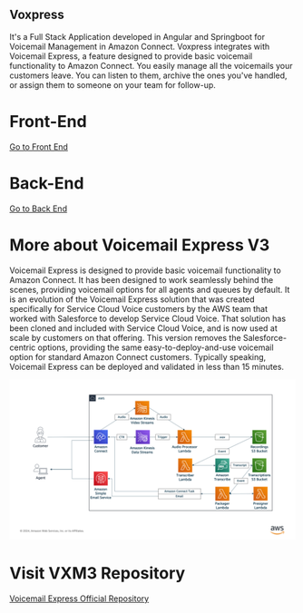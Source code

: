 ## Voxpress
It's a Full Stack Application developed in Angular and Springboot for Voicemail Management in Amazon Connect. Voxpress integrates with Voicemail Express, a feature designed to provide basic voicemail functionality to Amazon Connect. You easily manage all the voicemails your customers leave. You can listen to them, archive the ones you've handled, or assign them to someone on your team for follow-up.

# Front-End
[Go to Front End](https://github.com/pghb15/voxpress/tree/main/Front/voxpress-front)

# Back-End
[Go to Back End](https://github.com/pghb15/voxpress/tree/main/Back/voxpress-back)

# More about Voicemail Express V3
Voicemail Express is designed to provide basic voicemail functionality to Amazon Connect. It has been designed to work seamlessly behind the scenes, providing voicemail options for all agents and queues by default. It is an evolution of the Voicemail Express solution that was created specifically for Service Cloud Voice customers by the AWS team that worked with Salesforce to develop Service Cloud Voice. That solution has been cloned and included with Service Cloud Voice, and is now used at scale by customers on that offering. This version removes the Salesforce-centric options, providing the same easy-to-deploy-and-use voicemail option for standard Amazon Connect customers. Typically speaking, Voicemail Express can be deployed and validated in less than 15 minutes. 

![Voicemail Express Architecture](Docs/Img/VMX3.png)

# Visit VXM3 Repository
[Voicemail Express Official Repository]([Docs/vmx_prerequistes.md](https://github.com/amazon-connect/voicemail-express-amazon-connect))
